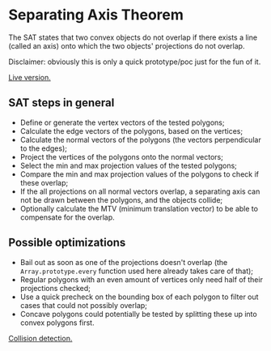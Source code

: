 # Separating Axis Theorem

The SAT states that two convex objects do not overlap if there exists a line (called an axis) onto which the two objects' projections do not overlap.

Disclaimer: obviously this is only a quick prototype/poc just for the fun of it.

[Live version.](https://leondejong.com/application/sat)

## SAT steps in general
- Define or generate the vertex vectors of the tested polygons;
- Calculate the edge vectors of the polygons, based on the vertices;
- Calculate the normal vectors of the polygons (the vectors perpendicular to the edges);
- Project the vertices of the polygons onto the normal vectors;
- Select the min and max projection values of the tested polygons;
- Compare the min and max projection values of the polygons to check if these overlap;
- If the all projections on all normal vectors overlap, a separating axis can not be drawn between the polygons, and the objects collide;
- Optionally calculate the MTV (minimum translation vector) to be able to compensate for the overlap.

## Possible optimizations
- Bail out as soon as one of the projections doesn't overlap (the `Array.prototype.every` function used here already takes care of that);
- Regular polygons with an even amount of vertices only need half of their projections checked;
- Use a quick precheck on the bounding box of each polygon to filter out cases that could not possibly overlap;
- Concave polygons could potentially be tested by splitting these up into convex polygons first.

[Collision detection.](https://github.com/leondejong/js-collision-detection)
